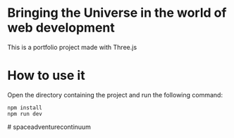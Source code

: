 # Bringing the Universe in the world of web development

This is a portfolio project made with Three.js

# How to use it

Open the directory containing the project and run the following command:

```
npm install
npm run dev
```

#   s p a c e a d v e n t u r e c o n t i n u u m  
 